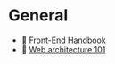 # General

- :large_orange_diamond: [Front-End Handbook](https://frontendmasters.com/books/front-end-handbook/2019/#4.5)
- :large_orange_diamond: [Web architecture 101](https://engineering.videoblocks.com/web-architecture-101-a3224e126947)